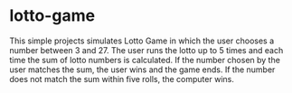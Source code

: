 # lotto-game

This simple projects simulates Lotto Game in which the user chooses a number between 3 and 27. The user runs the lotto up to 5 times and each time the sum of lotto numbers is calculated. If the number chosen by the user matches the sum, the user wins and the game ends. If the number does not match the sum within five rolls, the computer wins.
